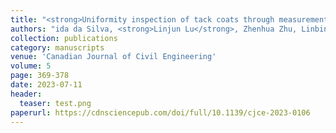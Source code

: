 ```yaml
---
title: "<strong>Uniformity inspection of tack coats through measurement conducted on drone-collected images</strong>"
authors: "ida da Silva, <strong>Linjun Lu</strong>, Zhenhua Zhu, Linbing Wang, Fei Dai"
collection: publications
category: manuscripts
venue: 'Canadian Journal of Civil Engineering'
volume: 5
page: 369-378
date: 2023-07-11
header:
  teaser: test.png
paperurl: https://cdnsciencepub.com/doi/full/10.1139/cjce-2023-0106
---
```

